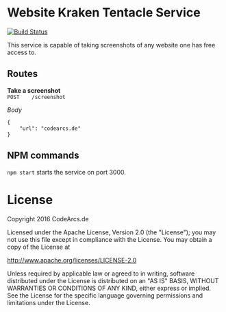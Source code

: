 # Website Kraken Tentacle Service
[![Build Status](https://travis-ci.org/code-arcs/kraken-tentacle-website-screenshot.svg?branch=master)](https://travis-ci.org/code-arcs/kraken-tentacle-website-screenshot)
 
This service is capable of taking screenshots of any website one has free access to.

## Routes
**Take a screenshot**   
`POST    /screenshot`

_Body_  
```application/json
{
    "url": "codearcs.de"
}
```

## NPM commands
`npm start` starts the service on port 3000.  

# License
Copyright 2016 CodeArcs.de

Licensed under the Apache License, Version 2.0 (the "License");
you may not use this file except in compliance with the License.
You may obtain a copy of the License at

   http://www.apache.org/licenses/LICENSE-2.0

Unless required by applicable law or agreed to in writing, software
distributed under the License is distributed on an "AS IS" BASIS,
WITHOUT WARRANTIES OR CONDITIONS OF ANY KIND, either express or implied.
See the License for the specific language governing permissions and
limitations under the License.